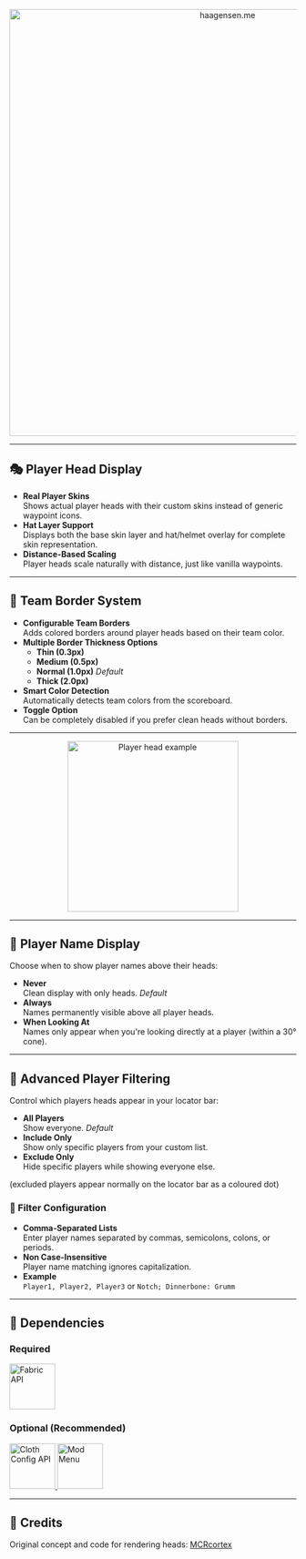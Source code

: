 <p align="center">
  <a href="https://www.haagensen.me">
    <img
      src="https://cdn.modrinth.com/data/cached_images/b811a708d2a8f791cf233906b023325b01812d2e.png"
      alt="haagensen.me"
      width="750"
      loading="lazy"
    />
  </a>
</p>

---

## 🎭 Player Head Display

- **Real Player Skins**  
  Shows actual player heads with their custom skins instead of generic waypoint icons.  
- **Hat Layer Support**  
  Displays both the base skin layer and hat/helmet overlay for complete skin representation.  
- **Distance-Based Scaling**  
  Player heads scale naturally with distance, just like vanilla waypoints.

---

## 🎨 Team Border System

- **Configurable Team Borders**  
  Adds colored borders around player heads based on their team color.  
- **Multiple Border Thickness Options**  
  - **Thin (0.3px)**  
  - **Medium (0.5px)**  
  - **Normal (1.0px)** _Default_  
  - **Thick (2.0px)**  
- **Smart Color Detection**  
  Automatically detects team colors from the scoreboard.  
- **Toggle Option**  
  Can be completely disabled if you prefer clean heads without borders.

---

<p align="center">
  <img
    src="https://cdn.modrinth.com/data/cached_images/9f851cbcc07134f303422e683a5c4531c923c8e7.png"
    alt="Player head example"
    width="300"
  />
</p>

---

## 📝 Player Name Display

Choose when to show player names above their heads:

- **Never**  
  Clean display with only heads. _Default_  
- **Always**  
  Names permanently visible above all player heads.  
- **When Looking At**  
  Names only appear when you're looking directly at a player (within a 30° cone).

---

## 🎯 Advanced Player Filtering

Control which players heads appear in your locator bar:

- **All Players**  
  Show everyone. _Default_  
- **Include Only**  
  Show only specific players from your custom list.  
- **Exclude Only**  
  Hide specific players while showing everyone else.

(excluded players appear normally on the locator bar as a coloured dot)

### 🔧 Filter Configuration

- **Comma-Separated Lists**  
  Enter player names separated by commas, semicolons, colons, or periods.  
- **Non Case-Insensitive**  
  Player name matching ignores capitalization.  
- **Example**  
  ``Player1, Player2, Player3`` or ``Notch; Dinnerbone: Grumm``

---

## 🔗 Dependencies

### Required

<a href="https://modrinth.com/mod/fabric-api">
  <img
    src="https://cdn.modrinth.com/data/cached_images/b541ef52cf8c8e8d990ac261f745a0d405896096.png"
    alt="Fabric API"
    width="80"
    loading="lazy"
  />
</a>

### Optional (Recommended)

<a href="https://modrinth.com/mod/cloth-config">
  <img
    src="https://cdn.modrinth.com/data/cached_images/88b60d015c0aa162a0143002060268947969c975_0.webp"
    alt="Cloth Config API"
    width="80"
    loading="lazy"
  />
</a>
<a href="https://modrinth.com/mod/modmenu">
  <img
    src="https://cdn.modrinth.com/data/cached_images/09f9500c73623d8ee3d3608dba843f86e94c1f5e_0.webp"
    alt="Mod Menu"
    width="80"
    loading="lazy"
  />
</a>



---


## 👥 Credits

Original concept and code for rendering heads: [MCRcortex](https://github.com/MCRcortex/)
